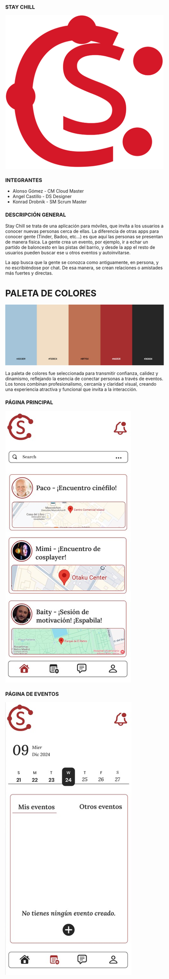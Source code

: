 ### STAY CHILL
![INICIO](imagenes/logoStayChill.svg)


### INTEGRANTES
- Alonso Gómez - CM Cloud Master
- Angel Castillo - DS Designer
- Konrad Drobnik - SM Scrum Master


### DESCRIPCIÓN GENERAL
Stay Chill se trata de una aplicación para móviles, que invita a los usuarios a conocer nuevas personas cerca de ellas.
La diferencia de otras apps para conocer gente (Tinder, Badoo, etc...) es que aquí las personas se presentan de manera fisica. La gente crea un evento, por ejemplo, ir a echar un partido de baloncesto en las pistas del barrio, y desde la app el resto de usuarios pueden buscar ese u otros eventos y autoinvitarse.

La app busca que la gente se conozca como antiguamente, en persona, y no escribiéndose por chat. De esa manera, se crean relaciones o amistades más fuertes y directas.


# PALETA DE COLORES

![COLORES](imagenes/Paleta_StayChill.jpg)

La paleta de colores fue seleccionada para transmitir confianza, calidez y dinamismo, reflejando la esencia de conectar personas a través de eventos. Los tonos combinan profesionalismo, cercanía y claridad visual, creando una experiencia atractiva y funcional que invita a la interacción.


### PÁGINA PRINCIPAL

![INICIO](imagenes/main.jpg)


### PÁGINA DE EVENTOS

![EVENTOS](imagenes/eventos.jpg)